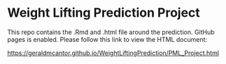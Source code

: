 # Weight Lifting Prediction Project
This repo contains the .Rmd and .html file around the prediction. GitHub pages is enabled. Please follow this link to view the HTML document:

https://geraldmcantor.github.io/WeightLiftingPrediction/PML_Project.html 
